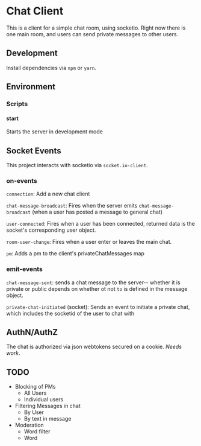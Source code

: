 # Chat Client

This is a client for a simple chat room, using socketio. Right now there is one main room, and users can send private messages to other users.

## Development

Install dependencies via `npm` or `yarn`.

## Environment

### Scripts

#### start

Starts the server in development mode

## Socket Events

This project interacts with socketio via `socket.io-client`.

### on-events

`connection`: Add a new chat client

`chat-message-broadcast`: Fires when the server emits `chat-message-broadcast` (when a user has posted a message to general chat)

`user-connected`: Fires when a user has been connected, returned data is the socket's corresponding user object.

`room-user-change`: Fires when a user enter or leaves the main chat.

`pm`: Adds a pm to the client's privateChatMessages map

### emit-events

`chat-message-sent`: sends a chat message to the server-- whether it is private or public depends on whether ot not `to` is defined in the message object.

`private-chat-initiated` (socket): Sends an event to initiate a private chat, which includes the socketid of the user to chat with

## AuthN/AuthZ

The chat is authorized via json webtokens secured on a cookie. _Needs work_.

## TODO

- Blocking of PMs
  - All Users
  - Individual users
- Filtering Messages in chat
  - By User
  - By text in message
- Moderation
  - Word filter
  - Word
